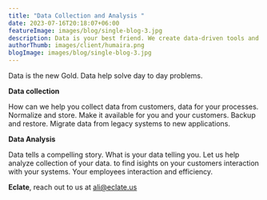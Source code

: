 ```yaml
---
title: "Data Collection and Analysis "
date: 2023-07-16T20:18:07+06:00
featureImage: images/blog/single-blog-3.jpg
description: Data is your best friend. We create data-driven tools and solution for your business.  
authorThumb: images/client/humaira.png
blogImage: images/blog/single-blog-3.jpg
---
```

Data is the new Gold. Data help solve day to day problems. 

**Data collection**

How can we help you collect data from customers, data for your processes. Normalize and store. Make it available for you and your customers. Backup and restore. Migrate data from legacy systems to new applications. 


**Data Analysis**

Data tells a compelling story. What is your data telling you. Let us help analyze collection of your data. to find isights on your customers interaction with your systems. Your employees interaction and efficiency. 

__Eclate__, reach out to us at ali@eclate.us
